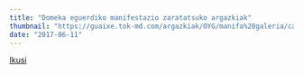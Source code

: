 ```yaml
---
title: "Domeka eguerdiko manifestazio zaratatsuko argazkiak"
thumbnail: "https://guaixe.tok-md.com/argazkiak/OYG/manifa%20galeria/cache/DSCN1233_content.jpg"
date: "2017-06-11"
---
```

[Ikusi](https://guaixe.eus/altsasu/1497261031348-manifa-zaratatsua-altsasun)
